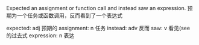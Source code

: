Expected an assignment or function call and instead saw an expression.
预期为一个任务或函数调用，反而看到了一个表达式

expected: adj 预期的
assignment: n 任务
instead: adv 反而
saw: v 看见(see 的过去式
expression: n 表达
